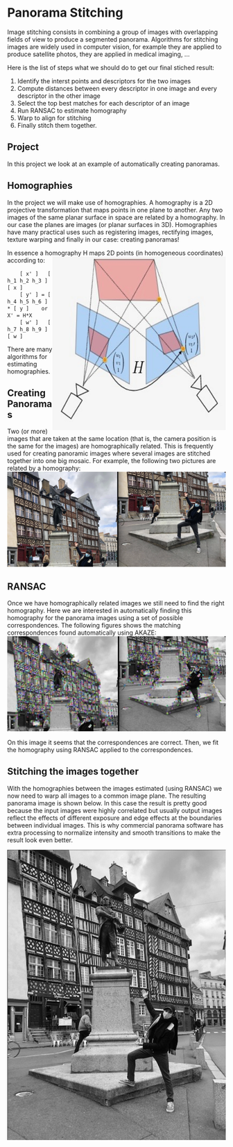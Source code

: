 # Panorama Stitching

Image stitching consists in combining a group of images with overlapping fields of view to produce a segmented panorama. Algorithms for stitching images are widely used in computer vision, for example they are applied to produce satellite photos, they are applied in medical imaging, ...

Here is the list of steps what we should do to get our final stiched result:
1. Identify the interst points and descriptors for the two images
2. Compute distances between every descriptor in one image and every descriptor in the other image
3. Select the top best matches for each descriptor of an image
4. Run RANSAC to estimate homography
5. Warp to align for stitching
6. Finally stitch them together.



## Project
In this project we look at an example of automatically creating panoramas.


## Homographies
In the project we will make use of homographies. A homography is a 2D projective transformation that maps points in one plane to another. Any two images of the same planar surface in space are related by a homography. In our case the planes are images (or planar surfaces in 3D). Homographies have many practical uses such as registering images, rectifying images, texture warping and finally in our case: creating panoramas! 
 
In essence a homography H maps 2D points (in homogeneous coordinates) according to:
<img align="right" width="400" height="400" src="homography_illustration1.jpeg">

        [ x' ]   [ h_1 h_2 h_3 ]   [ x ]
        [ y' ] = [ h_4 h_5 h_6 ] * [ y ]    or    X' = H*X  
        [ w' ]   [ h_7 h_8 h_9 ]   [ w ]

There are many algorithms for estimating homographies.



## Creating Panoramas
Two (or more) images that are taken at the same location (that is, the camera position is the same for the images) are homographically related. This is frequently used for creating panoramic images where several images are stitched together into one big mosaic. For example, the following two pictures are related by a homography:
![input.png](input.png)



## RANSAC
Once we have homographically related images we still need to find the right homography.
Here we are interested in automatically finding this homography for the panorama images using a set of possible correspondences. The following figures shows the matching correspondences found automatically using AKAZE:
![res1.png](res1.png)

On this image it seems that the correspondences are correct.
Then, we fit the homography using RANSAC applied to the correspondences.



## Stitching the images together
With the homographies between the images estimated (using RANSAC) we now need to warp all images to a common image plane. The resulting panorama image is shown below. In this case the result is pretty good because the input images were highly correlated but usually output images reflect the effects of different exposure and edge effects at the boundaries between individual images. This is why commercial panorama software has extra processing to normalize intensity and smooth transitions to make the result look even better.
<p align="center">
  <img src="panorama.jpeg">
</p>

